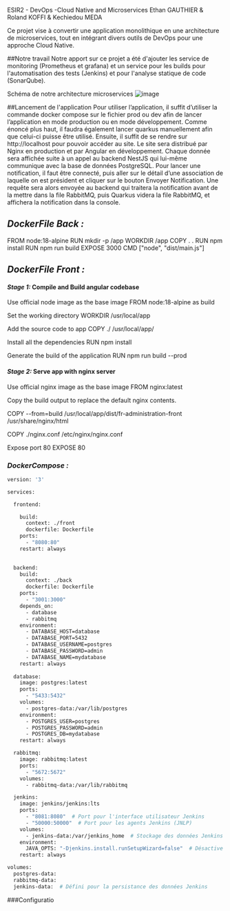 ESIR2 - DevOps -Cloud Native and Microservices
Ethan GAUTHIER & Roland KOFFI & Kechiedou MEDA

Ce projet vise à convertir une application monolithique en une architecture de microservices, tout en intégrant divers outils de DevOps pour une approche Cloud Native.

##Notre travail
Notre apport sur ce projet a été d'ajouter les service de monitoring (Prometheus et grafana) et un service pour les builds pour l'automatisation des tests (Jenkins) et pour l'analyse statique de code (SonarQube).

Schéma de notre architecture microservices
![image](https://github.com/degrize/pullRequestDevopsCloudNative/assets/133746978/e3bc9aed-8a45-4e4a-a3c9-31129886464f)

##Lancement de l'application
Pour utiliser l’application, il suffit d’utiliser la commande docker compose
sur le fichier prod ou dev afin de lancer l’application en mode production ou en
mode développement.
Comme énoncé plus haut, il faudra également lancer quarkus
manuellement afin que celui-ci puisse être utilisé.
Ensuite, il suffit de se rendre sur http://localhost pour pouvoir accéder au
site. Le site sera distribué par Nginx en production et par Angular en
développement.
Chaque donnée sera affichée suite à un appel au backend NestJS qui
lui-même communique avec la base de données PostgreSQL.
Pour lancer une notification, il faut être connecté, puis aller sur le détail
d’une association de laquelle on est président et cliquer sur le bouton Envoyer
Notification. Une requête sera alors envoyée au backend qui traitera la notification
avant de la mettre dans la file RabbitMQ, puis Quarkus videra la file RabbitMQ, et
affichera la notification dans la console.

## *DockerFile Back :*

FROM node:18-alpine
RUN mkdir -p /app
WORKDIR /app
COPY . .
RUN npm install
RUN npm run build
EXPOSE 3000
CMD ["node", "dist/main.js"]




## *DockerFile Front :*

#### *Stage 1:* Compile and Build angular codebase

 Use official node image as the base image
FROM node:18-alpine as build

 Set the working directory
WORKDIR /usr/local/app

 Add the source code to app
COPY ./ /usr/local/app/

 Install all the dependencies
RUN npm install

 Generate the build of the application
RUN npm run build --prod


#### *Stage 2:* Serve app with nginx server

 Use official nginx image as the base image
FROM nginx:latest

 Copy the build output to replace the default nginx contents.
 
COPY --from=build /usr/local/app/dist/fr-administration-front /usr/share/nginx/html

COPY ./nginx.conf /etc/nginx/nginx.conf

 Expose port 80
EXPOSE 80



### *DockerCompose :*
```Dockerfile
version: '3'

services:

  frontend:

    build:
      context: ./front
      dockerfile: Dockerfile
    ports:
      - "8080:80"
    restart: always
    

  backend:
    build:
      context: ./back
      dockerfile: Dockerfile
    ports:
      - "3001:3000"
    depends_on:
      - database
      - rabbitmq
    environment:
      - DATABASE_HOST=database
      - DATABASE_PORT=5432
      - DATABASE_USERNAME=postgres
      - DATABASE_PASSWORD=admin
      - DATABASE_NAME=mydatabase
    restart: always
    
  database:
    image: postgres:latest
    ports:
      - "5433:5432"
    volumes:
      - postgres-data:/var/lib/postgres
    environment:
      - POSTGRES_USER=postgres
      - POSTGRES_PASSWORD=admin
      - POSTGRES_DB=mydatabase
    restart: always

  rabbitmq:
    image: rabbitmq:latest
    ports:
      - "5672:5672"
    volumes:
      - rabbitmq-data:/var/lib/rabbitmq

  jenkins:
    image: jenkins/jenkins:lts
    ports:
      - "8081:8080"  # Port pour l'interface utilisateur Jenkins
      - "50000:50000"  # Port pour les agents Jenkins (JNLP)
    volumes:
      - jenkins-data:/var/jenkins_home  # Stockage des données Jenkins pour la persistance
    environment:
      JAVA_OPTS: "-Djenkins.install.runSetupWizard=false"  # Désactive le Wizard de setup initial si souhaité
    restart: always

volumes:
  postgres-data:
  rabbitmq-data:
  jenkins-data:  # Défini pour la persistance des données Jenkins
```

###Configuratio
